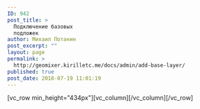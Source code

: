 ```yaml
---
ID: 942
post_title: >
  Подключение базовых
  подложек
author: Михаил Потанин
post_excerpt: ""
layout: page
permalink: >
  http://geomixer.kirilletc.me/docs/admin/add-base-layer/
published: true
post_date: 2018-07-19 11:01:19
---
```

[vc_row min_height="434px"][vc_column][/vc_column][/vc_row]